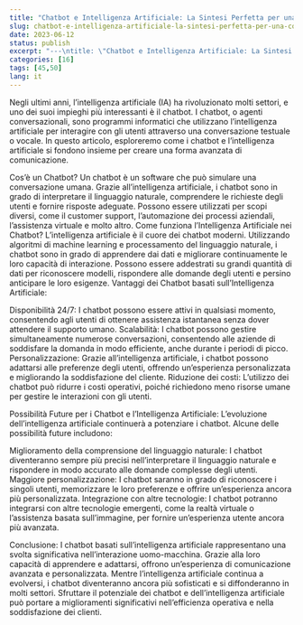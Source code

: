 ```yaml
---
title: "Chatbot e Intelligenza Artificiale: La Sintesi Perfetta per una Comunicazione Avanzata"
slug: chatbot-e-intelligenza-artificiale-la-sintesi-perfetta-per-una-comunicazione-avanzata
date: 2023-06-12
status: publish
excerpt: "---\ntitle: \"Chatbot e Intelligenza Artificiale: La Sintesi Perfetta per una Comunicazione Avanzata\"\nslug: chatbot-e-intelligenza-artificiale-la-sintesi-perfetta"
categories: [16]
tags: [45,50]
lang: it
---
```


Negli ultimi anni, l&#8217;intelligenza artificiale (IA) ha rivoluzionato molti settori, e uno dei suoi impieghi più interessanti è il chatbot. I chatbot, o agenti conversazionali, sono programmi informatici che utilizzano l&#8217;intelligenza artificiale per interagire con gli utenti attraverso una conversazione testuale o vocale. In questo articolo, esploreremo come i chatbot e l&#8217;intelligenza artificiale si fondono insieme per creare una forma avanzata di comunicazione.



Cos&#8217;è un Chatbot? Un chatbot è un software che può simulare una conversazione umana. Grazie all&#8217;intelligenza artificiale, i chatbot sono in grado di interpretare il linguaggio naturale, comprendere le richieste degli utenti e fornire risposte adeguate. Possono essere utilizzati per scopi diversi, come il customer support, l&#8217;automazione dei processi aziendali, l&#8217;assistenza virtuale e molto altro.
Come funziona l&#8217;Intelligenza Artificiale nei Chatbot? L&#8217;intelligenza artificiale è il cuore dei chatbot moderni. Utilizzando algoritmi di machine learning e processamento del linguaggio naturale, i chatbot sono in grado di apprendere dai dati e migliorare continuamente le loro capacità di interazione. Possono essere addestrati su grandi quantità di dati per riconoscere modelli, rispondere alle domande degli utenti e persino anticipare le loro esigenze.
Vantaggi dei Chatbot basati sull&#8217;Intelligenza Artificiale:


Disponibilità 24/7: I chatbot possono essere attivi in qualsiasi momento, consentendo agli utenti di ottenere assistenza istantanea senza dover attendere il supporto umano.
Scalabilità: I chatbot possono gestire simultaneamente numerose conversazioni, consentendo alle aziende di soddisfare la domanda in modo efficiente, anche durante i periodi di picco.
Personalizzazione: Grazie all&#8217;intelligenza artificiale, i chatbot possono adattarsi alle preferenze degli utenti, offrendo un&#8217;esperienza personalizzata e migliorando la soddisfazione del cliente.
Riduzione dei costi: L&#8217;utilizzo dei chatbot può ridurre i costi operativi, poiché richiedono meno risorse umane per gestire le interazioni con gli utenti.


Possibilità Future per i Chatbot e l&#8217;Intelligenza Artificiale: L&#8217;evoluzione dell&#8217;intelligenza artificiale continuerà a potenziare i chatbot. Alcune delle possibilità future includono:


Miglioramento della comprensione del linguaggio naturale: I chatbot diventeranno sempre più precisi nell&#8217;interpretare il linguaggio naturale e rispondere in modo accurato alle domande complesse degli utenti.
Maggiore personalizzazione: I chatbot saranno in grado di riconoscere i singoli utenti, memorizzare le loro preferenze e offrire un&#8217;esperienza ancora più personalizzata.
Integrazione con altre tecnologie: I chatbot potranno integrarsi con altre tecnologie emergenti, come la realtà virtuale o l&#8217;assistenza basata sull&#8217;immagine, per fornire un&#8217;esperienza utente ancora più avanzata.

Conclusione: I chatbot basati sull&#8217;intelligenza artificiale rappresentano una svolta significativa nell&#8217;interazione uomo-macchina. Grazie alla loro capacità di apprendere e adattarsi, offrono un&#8217;esperienza di comunicazione avanzata e personalizzata. Mentre l&#8217;intelligenza artificiale continua a evolversi, i chatbot diventeranno ancora più sofisticati e si diffonderanno in molti settori. Sfruttare il potenziale dei chatbot e dell&#8217;intelligenza artificiale può portare a miglioramenti significativi nell&#8217;efficienza operativa e nella soddisfazione dei clienti.


